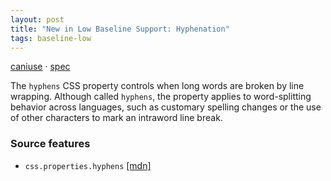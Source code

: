 ```yaml
---
layout: post
title: "New in Low Baseline Support: Hyphenation"
tags: baseline-low
---
```


[caniuse](https://caniuse.com/?search=hyphens) · [spec](https://drafts.csswg.org/css-text-3/#hyphens-property)

The `hyphens` CSS property controls when long words are broken by line wrapping. Although called `hyphens`, the property applies to word-splitting behavior across languages, such as customary spelling changes or the use of other characters to mark an intraword line break.

### Source features

- ``css.properties.hyphens`` [[mdn]](https://https://developer.mozilla.org/en-US/search?q=css.properties.hyphens)
